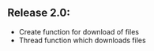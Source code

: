 Release 2.0:
-----------------
- Create function for download of files
- Thread function which downloads files
